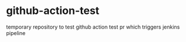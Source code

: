 # github-action-test
temporary repository to test github action
test pr which triggers jenkins pipeline